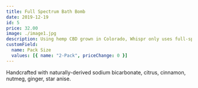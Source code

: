 ```yaml
---
title: Full Spectrum Bath Bomb
date: 2019-12-19
id: 5
price: 32.00
image: ./image1.jpg
description: Using hemp CBD grown in Colorado, Whispr only uses full-spectrum extracts of the highest quality with therapeutic essential oil blends.
customField:
  name: Pack Size
  values: [{ name: "2-Pack", priceChange: 0 }]
---
```


Handcrafted with naturally-derived sodium bicarbonate, citrus, cinnamon, nutmeg, ginger, star anise.
